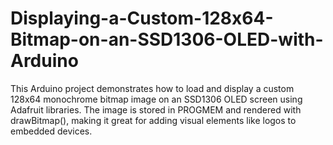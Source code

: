 # Displaying-a-Custom-128x64-Bitmap-on-an-SSD1306-OLED-with-Arduino
This Arduino project demonstrates how to load and display a custom 128x64 monochrome bitmap image on an SSD1306 OLED screen using Adafruit libraries. The image is stored in PROGMEM and rendered with drawBitmap(), making it great for adding visual elements like logos to embedded devices.
